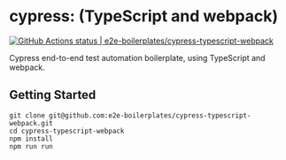 # cypress: (TypeScript and webpack)

[![GitHub Actions status | e2e-boilerplates/cypress-typescript-webpack](https://github.com/e2e-boilerplates/cypress-typescript-webpack/workflows/cypress-typescript-webpack/badge.svg)](https://github.com/e2e-boilerplates/cypress-typescript-webpack/actions?workflow=cypress-typescript-webpack)

Cypress end-to-end test automation boilerplate, using TypeScript and webpack.

## Getting Started

    git clone git@github.com:e2e-boilerplates/cypress-typescript-webpack.git
    cd cypress-typescript-webpack
    npm install
    npm run run
